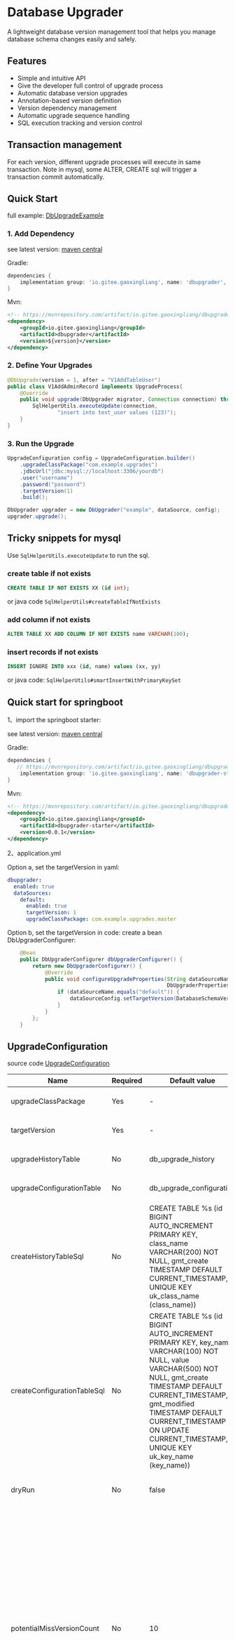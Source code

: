# Database Upgrader

A lightweight database version management tool that helps you manage database schema changes easily and safely.

## Features

- Simple and intuitive API
- Give the developer full control of upgrade process
- Automatic database version upgrades
- Annotation-based version definition
- Version dependency management
- Automatic upgrade sequence handling
- SQL execution tracking and version control

## Transaction management
For each version, different upgrade processes will execute in same transaction. Note in mysql, some ALTER, CREATE sql will trigger a transaction commit automatically.

## Quick Start
full example: [DbUpgradeExample](./src/test/java/io/github/gaoxingliang/dbupgrader/DbUpgradeExample.java)

### 1. Add Dependency
see latest version: [maven central](https://mvnrepository.com/artifact/io.gitee.gaoxingliang/dbupgrader)

Gradle:

```groovy
dependencies {
	implementation group: 'io.gitee.gaoxingliang', name: 'dbupgrader', version: '${version}'
}
```

Mvn:

```xml
<!-- https://mvnrepository.com/artifact/io.gitee.gaoxingliang/dbupgrader -->
<dependency>
    <groupId>io.gitee.gaoxingliang</groupId>
    <artifactId>dbupgrader</artifactId>
    <version>${version}</version>
</dependency>
```



### 2. Define Your Upgrades

```java
@DbUpgrade(version = 1, after = "V1AddTableUser")
public class V1AddAdminRecord implements UpgradeProcess{
    @Override
    public void upgrade(DbUpgrader migrator, Connection connection) throws SQLException {
        SqlHelperUtils.executeUpdate(connection,
                "insert into test_user values (123)");
    }
}
```

### 3. Run the Upgrade

```java
UpgradeConfiguration config = UpgradeConfiguration.builder()
    .upgradeClassPackage("com.example.upgrades")
    .jdbcUrl("jdbc:mysql://localhost:3306/yourdb")
    .user("username")
    .password("password")
    .targetVersion(1)
    .build();

DbUpgrader upgrader = new DbUpgrader("example", dataSource, config);
upgrader.upgrade();
```

## Tricky snippets for mysql
Use `SqlHelperUtils.executeUpdate` to run the sql.
### create table if not exists
```sql
CREATE TABLE IF NOT EXISTS XX (id int);
```
or java code `SqlHelperUtils#createTableIfNotExists`

### add column if not exists

```sql
ALTER TABLE XX ADD COLUMN IF NOT EXISTS name VARCHAR(100);
```

### insert records if not exists

```sql
INSERT IGNORE INTO xxx (id, name) values (xx, yy)
```

or java code:  `SqlHelperUtils#smartInsertWithPrimaryKeySet`

## Quick start for springboot

1、import the springboot starter:

see latest version: [maven central](https://mvnrepository.com/artifact/io.gitee.gaoxingliang/dbupgrader-starter)

Gradle:

```groovy
dependencies {
   // https://mvnrepository.com/artifact/io.gitee.gaoxingliang/dbupgrader
	implementation group: 'io.gitee.gaoxingliang', name: 'dbupgrader-starter', version: '0.0.1'
}
```

Mvn:

```xml
<!-- https://mvnrepository.com/artifact/io.gitee.gaoxingliang/dbupgrader -->
<dependency>
    <groupId>io.gitee.gaoxingliang</groupId>
    <artifactId>dbupgrader-starter</artifactId>
    <version>0.0.1</version>
</dependency>
```

2、application.yml

Option a, set the targetVersion in yaml:

```yaml
dbupgrader:
  enabled: true
  dataSources:
    default:
      enabled: true
      targetVersion: 1
      upgradeClassPackage: com.example.upgrades.master
```

Option b, set the targetVersion in code:
create a bean DbUpgraderConfigurer:
```java
    @Bean
    public DbUpgraderConfigurer dbUpgraderConfigurer() {
        return new DbUpgraderConfigurer() {
            @Override
            public void configureUpgradeProperties(String dataSourceName, DataSource dataSource,
                                                   DbUpgraderProperties.DataSourceConfig dataSourceConfig) {
                if (dataSourceName.equals("default")) {
                    dataSourceConfig.setTargetVersion(DatabaseSchemaVersion.VERSION);
                }
            }
        };
    }
```


## UpgradeConfiguration

source code [UpgradeConfiguration](./src/main/java/io/github/gaoxingliang/dbupgrader/UpgradeConfiguration.java)

| Name | Required | Default value | Comment |
| ---- | -------- | ------------- | ------- |
| upgradeClassPackage | Yes | - | Package path where upgrade classes are located |
| targetVersion | Yes | - | Target version number to upgrade to (must be > 0) |
| upgradeHistoryTable | No | db_upgrade_history | Table name for storing upgrade history |
| upgradeConfigurationTable | No | db_upgrade_configuration | Table name for storing upgrade configuration |
| createHistoryTableSql | No | CREATE TABLE %s (id BIGINT AUTO_INCREMENT PRIMARY KEY, class_name VARCHAR(200) NOT NULL, gmt_create TIMESTAMP DEFAULT CURRENT_TIMESTAMP, UNIQUE KEY uk_class_name (class_name)) | SQL for creating history table if not exists. It has a placeholder for the table name if needed. |
| createConfigurationTableSql | No | CREATE TABLE %s (id BIGINT AUTO_INCREMENT PRIMARY KEY, key_name VARCHAR(100) NOT NULL, value VARCHAR(500) NOT NULL, gmt_create TIMESTAMP DEFAULT CURRENT_TIMESTAMP, gmt_modified TIMESTAMP DEFAULT CURRENT_TIMESTAMP ON UPDATE CURRENT_TIMESTAMP, UNIQUE KEY uk_key_name (key_name)) | SQL for creating configuration table if not exists. It has a placeholder for the table name if needed. |
| dryRun | No | false | If true, will only simulate the upgrade without executing |
| potentialMissVersionCount | No | 10 | In case of we missed some upgrade process, we will recheck recent version records and execute it if missed. for example, two branch may share a same target version and someone merged the branch to master, and upgrade it. while some other still use the old target version, and the upgrade process is missed. Recommendation: if you may have a long-running project/epic/feature, you may want to set this to a larger number.  If <=0, we won't check that. |


## Development Setup

### Test Database

To set up a test database using Docker:

```bash
docker run --name test-mysql \
    -e MYSQL_ROOT_PASSWORD=root123 \
    -e MYSQL_DATABASE=testdb \
    -p 13306:3306 \
    -d mysql:8.0
```